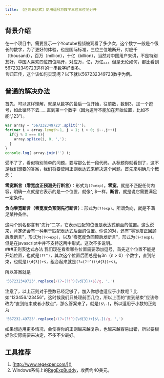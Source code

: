 ```yaml
---
title: 【正则表达式】使用逗号将数字三位三位地分开
---
```


## 背景介绍
在一个项目中，需要显示一个Youtube视频被观看了多少次，这个数字一般是个很长的数字，为了更好的体验，也是国际标准，三位三位地断开，对应千（thousand），百万（million），十亿（billion），当然对中国用户来讲，不是特别友好，中国人喜欢四位四位隔开，对应万，亿，万亿。。。但是无论如何，都比看到567232349723这样的一串数字好很多。  
言归正传，这个该如何实现呢？以下就以567232349723数字为例。  
## 普通的解决办法
首先，可以这样理解，就是从数字的最后一位开始，往前数，数到3，加一个逗号，如此循环下去……直到第一个数字（因为逗号不能加在开始位置，比如不能“,123”）。
```js
var array = '567232349723'.split('');
for(var i = array.length-1, j = 1; i > 0; i--,j++){
  if(j % 3 === 0){
    array.splice(i, 0, ',');
  }
}
console.log( array.join('') );
```
受不了了，看似特别简单的问题，要写那么长一段代码。从标题你就看到了，这不是我们想要的答案，我们将要使用正则表达式来解决这个问题。首先来明确几个概念：  
  
**零宽断言（零宽度正预测先行断言）**：形式为`(?=exp)`。**零宽**，就是不匹配任何内容，明确一点就是它表示的是一个位置，就像^, $一样。**断言**，就是说它需要满足一定条件。  
  
**负向零宽断言（零宽度负预测先行断言）**：形式为`(?!exp)`。所谓负向，就是不满足某种条件。  
  
这两个别名都含有“先行”二字，它表示匹配的位置是表达式前面的位置。这么说来，肯定还会有一种用于匹配表达式后面的位置。你说的对，还有“零宽度正回顾后发断言”，形式为`(?<=exp)`，以及“零宽度负回顾后发断言”，形式为`(?<!exp)`。但是在javascript中并不支持这两中形式。这次不多说明。  
###正则表达式办法
我们现在看看哪些位置需要添加逗号，首先这个位置不能是开始位置，也就是`(?!^)`，其次这个位置后面总是有3n（n > 0）个数字，直到结束，也就是`(\d{3})+$`，组合起来就是`(?=(?!^)(\d{3})+$)`。  
  
所以答案就是
```js
'567232349723'.replace(/(?=(?!^)(\d{3})+$)/g, ',')
```

注意了，以上正则对于整数已经足够了，加入你想也适应于小数呢？比如“123456.123456”，这时候我们只处理前面几位，所以上面的“直到结束”应该修改为“直到结束或者小数点”，那么答案来了，就是`[$\.]`，所以适用于小数的正则为
```js
'567232.49723'.replace(/(?=(?!^)(\d{3})+[$\.])/g, ',')
```

如果想适用更多情况，会使得你的正则越来越复杂，也越来越容易出错，所以要根据你实际需要来决定，不多不少最好。  

## 工具推荐
1. [http://www.regexper.com/]()
2. Windows系统上的[RegExpBuddy](http://www.regexbuddy.com/)，收费约40美元。
